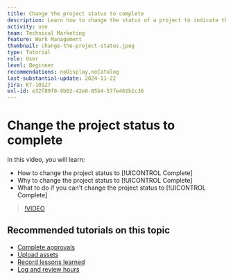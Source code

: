 ```yaml
---
title: Change the project status to complete
description: Learn how to change the status of a project to indicate that work is complete.
activity: use
team: Technical Marketing
feature: Work Management
thumbnail: change-the-project-status.jpeg
type: Tutorial
role: User
level: Beginner
recommendations: noDisplay,noCatalog
last-substantial-update: 2024-11-22
jira: KT-10127
exl-id: e32f89f0-9b02-42e8-85b4-57fe461b1c36
---
```

# Change the project status to complete

In this video, you will learn:

* How to change the project status to [!UICONTROL Complete]
* Why to change the project status to [!UICONTROL Complete]
* What to do if you can't change the project status to [!UICONTROL Complete]

>[!VIDEO](https://video.tv.adobe.com/v/3419336/?quality=12&learn=on)

## Recommended tutorials on this topic

* [Complete approvals](/help/manage-work/close-a-project/complete-approvals.md)
* [Upload assets](/help/manage-work/close-a-project/upload-assets.md)
* [Record lessons learned](/help/manage-work/close-a-project/lessons-learned-from-closing-a-project.md)
* [Log and review hours](/help/manage-work/close-a-project/log-and-review-hours.md)
